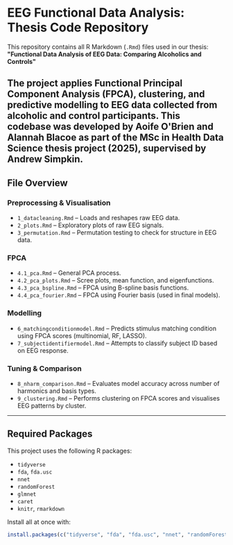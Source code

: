 # EEG Functional Data Analysis: Thesis Code Repository

This repository contains all R Markdown (`.Rmd`) files used in our thesis:  
**"Functional Data Analysis of EEG Data: Comparing Alcoholics and Controls"**

The project applies Functional Principal Component Analysis (FPCA), clustering, and predictive modelling to EEG data collected from alcoholic and control participants.
This codebase was developed by Aoife O'Brien and Alannah Blacoe as part of the MSc in Health Data Science thesis project (2025), supervised by Andrew Simpkin.
---

## File Overview

### **Preprocessing & Visualisation**
- `1_datacleaning.Rmd` – Loads and reshapes raw EEG data.
- `2_plots.Rmd` – Exploratory plots of raw EEG signals.
- `3_permutation.Rmd` – Permutation testing to check for structure in EEG data.

### **FPCA**
- `4.1_pca.Rmd` – General PCA process.
- `4.2_pca_plots.Rmd` – Scree plots, mean function, and eigenfunctions.
- `4.3_pca_bspline.Rmd` – FPCA using B-spline basis functions.
- `4.4_pca_fourier.Rmd` – FPCA using Fourier basis (used in final models).

### **Modelling**
- `6_matchingconditionmodel.Rmd` – Predicts stimulus matching condition using FPCA scores (multinomial, RF, LASSO).
- `7_subjectidentifiermodel.Rmd` – Attempts to classify subject ID based on EEG response.

### **Tuning & Comparison**
- `8_nharm_comparison.Rmd` – Evaluates model accuracy across number of harmonics and basis types.
- `9_clustering.Rmd` – Performs clustering on FPCA scores and visualises EEG patterns by cluster.

---

##  Required Packages

This project uses the following R packages:

- `tidyverse`
- `fda`, `fda.usc`
- `nnet`
- `randomForest`
- `glmnet`
- `caret`
- `knitr`, `rmarkdown`

Install all at once with:

```r
install.packages(c("tidyverse", "fda", "fda.usc", "nnet", "randomForest", "glmnet", "caret", "knitr", "rmarkdown"))

